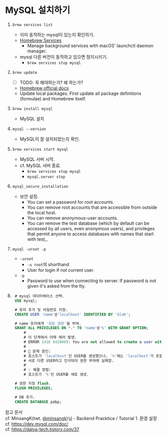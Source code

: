 # MySQL 설치하기

1. `brew services list`
    - 이미 동작하는 mysql이 있는지 확인하기. 
    - [Homebrew Services](https://github.com/Homebrew/homebrew-services)
        - Manage background services with macOS' launchctl daemon manager.
    - mysql 다른 버전이 동작하고 있으면 정지시키기.
        - `brew services stop mysql`
2. `brew update`
    - [ ] TODO: 꼭 해야하는가? 왜 하는가? 
    - [Homebrew official docs](https://docs.brew.sh/FAQ)
    - Update local packages. First update all package definitions (formulae) and Homebrew itself.
3. `brew install mysql`
    - MySQL 설치
4. `mysql --version`
    - MySQL이 잘 설치되었는지 확인.
5. `brew services start mysql`
    - MySQL 서버 시작.
    - cf. MySQL 서버 종료.
        - `brew services stop mysql`
        - `mysql.server stop`
6. `mysql_secure_installation`
    - 보안 설정.
        - You can set a password for root accounts.
        - You can remove root accounts that are accessible from outside the local host.
        - You can remove anonymous-user accounts.
        - You can remove the test database (which by default can be accessed by all users, even anonymous users), and privileges that permit anyone to access databases with names that start with test_.
7. `mysql -uroot -p`
    - `-uroot`
        - `-u root`의 shorthand
        - User for login if not current user.
    - `-p` 
        - Password to use when connecting to server. If password is
                      not given it's asked from the tty.

8. ``` SQL
    # mysql 데이터베이스 선택.
    USE mysql;

    # 유저 추가 및 비밀번호 지정.
    CREATE USER 'name'@'localhost' IDENTIFIED BY 'blah';

    # name 유저에게 '모든 권한'을 부여.
    GRANT ALL PRIVILEGES ON *.* TO 'name'@'%' WITH GRANT OPTION;
        #
        # 이 단계에서 아래 에러 발생. 
        # ERROR 1410 (42000): You are not allowed to create a user with GRANT
        #
        # 🤔 문제 원인:
        # 호스트가 'localhost'인 USER를 생성했으나, '%'에는 'localhost'가 포함되지 않기 때문에
        # 서로 다른 USER라고 인식되어 권한 부여에 실패함. 
        #
        # 💡 해결 방법:
        # 호스트가 '%'인 USER를 새로 생성.

    # 권한 지정 flush.
    FLUSH PRIVILEGES;

    # DB 추가.
    CREATE DATABASE pabp;
    ```

참고 문서  
cf. MinsangK(twt. [@minsangk](https://twitter.com/minsangk))님 - Backend Pracktice / Tutorial 1. 환경 설정  
cf. https://dev.mysql.com/doc/  
cf. https://dalya-tech.tistory.com/37